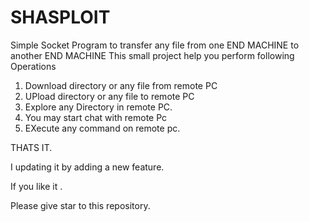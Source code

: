# SHASPLOIT
Simple Socket Program to transfer any file from one END MACHINE to another END MACHINE
This small project help you perform following Operations

1. Download directory or any file from remote PC
2. UPload directory or any file to remote PC
3. Explore any Directory in remote PC.
4. You may start chat with remote Pc
5. EXecute any command on remote pc.

THATS IT.

I updating it by adding a new feature.

If you like it . 

Please give star to this repository.




